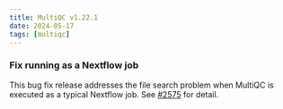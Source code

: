 ```yaml
---
title: MultiQC v1.22.1
date: 2024-05-17
tags: [multiqc]
---
```


### Fix running as a Nextflow job

This bug fix release addresses the file search problem when MultiQC is executed as a typical Nextflow job. See [#2575](https://github.com/MultiQC/MultiQC/pull/2575) for detail.
